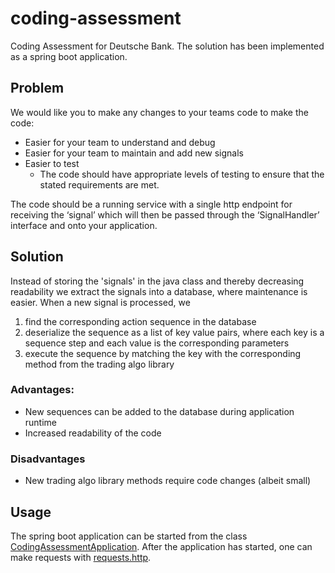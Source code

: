 # coding-assessment

Coding Assessment for Deutsche Bank. The solution has been implemented as a spring boot application.

## Problem

We would like you to make any changes to your teams code to make the code:

*	Easier for your team to understand and debug
*	Easier for your team to maintain and add new signals
*	Easier to test
    *	The code should have appropriate levels of testing to ensure that the stated requirements are met.

The code should be a running service with a single http endpoint for receiving the ‘signal’ which will then be passed through the ‘SignalHandler’ interface and onto your application.

## Solution

Instead of storing the 'signals' in the java class and thereby decreasing readability we extract the signals into a database, where maintenance is easier. When a new signal is processed, we 
1. find the corresponding action sequence in the database
2. deserialize the sequence as a list of key value pairs, where each key is a sequence step and each value is the corresponding parameters
3. execute the sequence by matching the key with the corresponding method from the trading algo library

### Advantages:

* New sequences can be added to the database during application runtime
* Increased readability of the code

### Disadvantages

* New trading algo library methods require code changes (albeit small)

## Usage

The spring boot application can be started from the class [CodingAssessmentApplication](https://github.com/samakk/coding-assessment/blob/3835c0a6ea83220db437aad4b59c7f4cb482c599/src/main/java/com/krisksama/codingassessment/CodingAssessmentApplication.java). After the application has started, one can make requests with [requests.http](https://github.com/samakk/coding-assessment/blob/3835c0a6ea83220db437aad4b59c7f4cb482c599/requests.http).